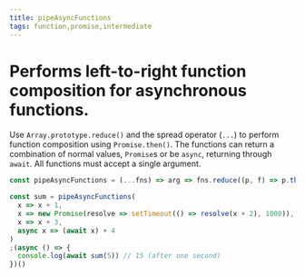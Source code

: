 ```yaml
---
title: pipeAsyncFunctions
tags: function,promise,intermediate
---
```


# Performs left-to-right function composition for asynchronous functions.

Use `Array.prototype.reduce()` and the spread operator (`...`) to perform function composition using `Promise.then()`.
The functions can return a combination of normal values, `Promise`s or be `async`, returning through `await`.
All functions must accept a single argument.

```js
const pipeAsyncFunctions = (...fns) => arg => fns.reduce((p, f) => p.then(f), Promise.resolve(arg))
```

```js
const sum = pipeAsyncFunctions(
  x => x + 1,
  x => new Promise(resolve => setTimeout(() => resolve(x + 2), 1000)),
  x => x + 3,
  async x => (await x) + 4
)
;(async () => {
  console.log(await sum(5)) // 15 (after one second)
})()
```
